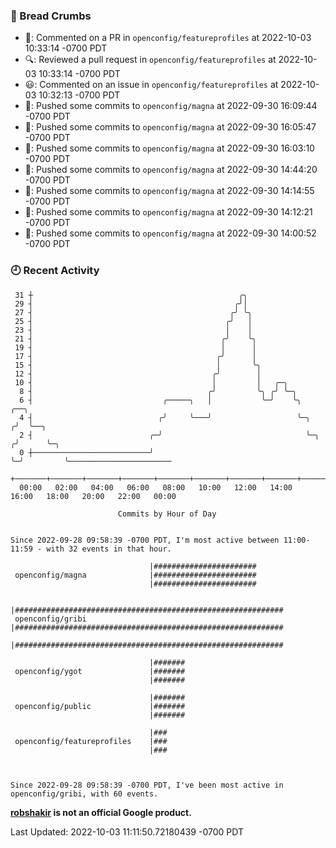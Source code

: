 ### 🍞 Bread Crumbs

 * 💬: Commented on a PR in  `openconfig/featureprofiles` at 2022-10-03 10:33:14 -0700 PDT
 * 🔍: Reviewed a pull request in  `openconfig/featureprofiles` at 2022-10-03 10:33:14 -0700 PDT
 * 😃: Commented on an issue in `openconfig/featureprofiles` at 2022-10-03 10:32:13 -0700 PDT
 * 🚢: Pushed some commits to `openconfig/magna` at 2022-09-30 16:09:44 -0700 PDT
 * 🚢: Pushed some commits to `openconfig/magna` at 2022-09-30 16:05:47 -0700 PDT
 * 🚢: Pushed some commits to `openconfig/magna` at 2022-09-30 16:03:10 -0700 PDT
 * 🚢: Pushed some commits to `openconfig/magna` at 2022-09-30 14:44:20 -0700 PDT
 * 🚢: Pushed some commits to `openconfig/magna` at 2022-09-30 14:14:55 -0700 PDT
 * 🚢: Pushed some commits to `openconfig/magna` at 2022-09-30 14:12:21 -0700 PDT
 * 🚢: Pushed some commits to `openconfig/magna` at 2022-09-30 14:00:52 -0700 PDT

### 🕘 Recent Activity
```
 31 ┼                                              ╭╮
 29 ┤                                             ╭╯│
 27 ┤                                            ╭╯ ╰╮
 25 ┤                                           ╭╯   │
 23 ┤                                           │    │
 21 ┤                                          ╭╯    ╰╮
 19 ┤                                          │      │
 17 ┤                                         ╭╯      │
 15 ┤                                         │       ╰╮
 12 ┤                                        ╭╯        │
 10 ┤                                        │         │   ╭─╮
  8 ┤                                       ╭╯         ╰╮ ╭╯ ╰─╮
  6 ┤                             ╭─────╮   │           ╰─╯    ╰╮       ╭──╮
  4 ┤                            ╭╯     ╰───╯                   ╰─╮    ╭╯  ╰──╮
  2 ┤                          ╭─╯                                ╰─╮ ╭╯      ╰─╮
  0 ┼──────────────────────────╯                                    ╰─╯         ╰───────────────────────
    +───────+───────+───────+───────+───────+───────+───────+───────+───────+───────+───────+───────+────
  00:00   02:00   04:00   06:00   08:00   10:00   12:00   14:00   16:00   18:00   20:00   22:00   00:00   

						Commits by Hour of Day


Since 2022-09-28 09:58:39 -0700 PDT, I'm most active between 11:00-11:59 - with 32 events in that hour.

```



```
                               |#######################
 openconfig/magna              |#######################
                               |#######################

                               |############################################################
 openconfig/gribi              |############################################################
                               |############################################################

                               |#######
 openconfig/ygot               |#######
                               |#######

                               |#######
 openconfig/public             |#######
                               |#######

                               |###
 openconfig/featureprofiles    |###
                               |###



Since 2022-09-28 09:58:39 -0700 PDT, I've been most active in openconfig/gribi, with 60 events.

```
**[robshakir](mailto:robjs@google.com) is not an official Google product.**  


Last Updated: 2022-10-03 11:11:50.72180439 -0700 PDT
